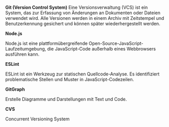 **Git (Version Control System)**
Eine Versionsverwaltung (VCS) ist ein System, das zur Erfassung von Änderungen an Dokumenten oder Dateien verwendet wird. 
Alle Versionen werden in einem Archiv mit Zeitstempel und Benutzerkennung gesichert und können später wiederhergestellt werden.



**Node.js**

  Node.js ist eine plattformübergreifende Open-Source-JavaScript-Laufzeitumgebung, 
die JavaScript-Code außerhalb eines Webbrowsers ausführen kann.



**ESLint**

ESLint ist ein Werkzeug zur statischen Quellcode-Analyse. 
Es identifiziert problematische Stellen und Muster in JavaScript-Codezeilen.



**GitGraph**

Erstelle Diagramme und Darstellungen mit Text und Code.



**CVS**

Concurrent Versioning System
